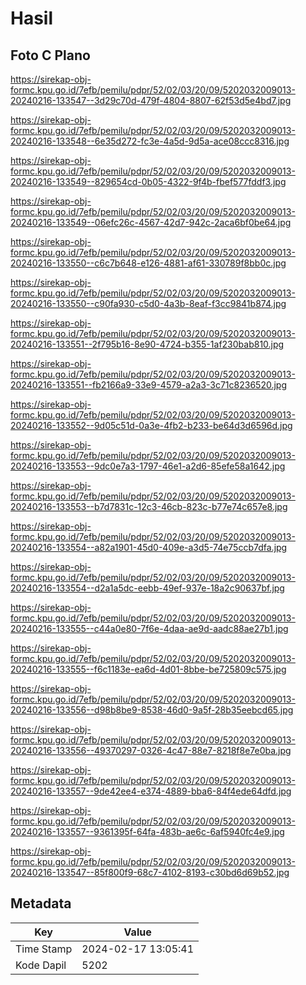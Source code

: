# Hasil

## Foto C Plano

https://sirekap-obj-formc.kpu.go.id/7efb/pemilu/pdpr/52/02/03/20/09/5202032009013-20240216-133547--3d29c70d-479f-4804-8807-62f53d5e4bd7.jpg

https://sirekap-obj-formc.kpu.go.id/7efb/pemilu/pdpr/52/02/03/20/09/5202032009013-20240216-133548--6e35d272-fc3e-4a5d-9d5a-ace08ccc8316.jpg

https://sirekap-obj-formc.kpu.go.id/7efb/pemilu/pdpr/52/02/03/20/09/5202032009013-20240216-133549--829654cd-0b05-4322-9f4b-fbef577fddf3.jpg

https://sirekap-obj-formc.kpu.go.id/7efb/pemilu/pdpr/52/02/03/20/09/5202032009013-20240216-133549--06efc26c-4567-42d7-942c-2aca6bf0be64.jpg

https://sirekap-obj-formc.kpu.go.id/7efb/pemilu/pdpr/52/02/03/20/09/5202032009013-20240216-133550--c6c7b648-e126-4881-af61-330789f8bb0c.jpg

https://sirekap-obj-formc.kpu.go.id/7efb/pemilu/pdpr/52/02/03/20/09/5202032009013-20240216-133550--c90fa930-c5d0-4a3b-8eaf-f3cc9841b874.jpg

https://sirekap-obj-formc.kpu.go.id/7efb/pemilu/pdpr/52/02/03/20/09/5202032009013-20240216-133551--2f795b16-8e90-4724-b355-1af230bab810.jpg

https://sirekap-obj-formc.kpu.go.id/7efb/pemilu/pdpr/52/02/03/20/09/5202032009013-20240216-133551--fb2166a9-33e9-4579-a2a3-3c71c8236520.jpg

https://sirekap-obj-formc.kpu.go.id/7efb/pemilu/pdpr/52/02/03/20/09/5202032009013-20240216-133552--9d05c51d-0a3e-4fb2-b233-be64d3d6596d.jpg

https://sirekap-obj-formc.kpu.go.id/7efb/pemilu/pdpr/52/02/03/20/09/5202032009013-20240216-133553--9dc0e7a3-1797-46e1-a2d6-85efe58a1642.jpg

https://sirekap-obj-formc.kpu.go.id/7efb/pemilu/pdpr/52/02/03/20/09/5202032009013-20240216-133553--b7d7831c-12c3-46cb-823c-b77e74c657e8.jpg

https://sirekap-obj-formc.kpu.go.id/7efb/pemilu/pdpr/52/02/03/20/09/5202032009013-20240216-133554--a82a1901-45d0-409e-a3d5-74e75ccb7dfa.jpg

https://sirekap-obj-formc.kpu.go.id/7efb/pemilu/pdpr/52/02/03/20/09/5202032009013-20240216-133554--d2a1a5dc-eebb-49ef-937e-18a2c90637bf.jpg

https://sirekap-obj-formc.kpu.go.id/7efb/pemilu/pdpr/52/02/03/20/09/5202032009013-20240216-133555--c44a0e80-7f6e-4daa-ae9d-aadc88ae27b1.jpg

https://sirekap-obj-formc.kpu.go.id/7efb/pemilu/pdpr/52/02/03/20/09/5202032009013-20240216-133555--f6c1183e-ea6d-4d01-8bbe-be725809c575.jpg

https://sirekap-obj-formc.kpu.go.id/7efb/pemilu/pdpr/52/02/03/20/09/5202032009013-20240216-133556--d98b8be9-8538-46d0-9a5f-28b35eebcd65.jpg

https://sirekap-obj-formc.kpu.go.id/7efb/pemilu/pdpr/52/02/03/20/09/5202032009013-20240216-133556--49370297-0326-4c47-88e7-8218f8e7e0ba.jpg

https://sirekap-obj-formc.kpu.go.id/7efb/pemilu/pdpr/52/02/03/20/09/5202032009013-20240216-133557--9de42ee4-e374-4889-bba6-84f4ede64dfd.jpg

https://sirekap-obj-formc.kpu.go.id/7efb/pemilu/pdpr/52/02/03/20/09/5202032009013-20240216-133557--9361395f-64fa-483b-ae6c-6af5940fc4e9.jpg

https://sirekap-obj-formc.kpu.go.id/7efb/pemilu/pdpr/52/02/03/20/09/5202032009013-20240216-133547--85f800f9-68c7-4102-8193-c30bd6d69b52.jpg


## Metadata

| Key        | Value               |
| ---------- | ------------------- |
| Time Stamp | 2024-02-17 13:05:41 |
| Kode Dapil | 5202                |



